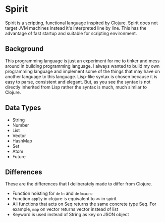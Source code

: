 # Spirit
Spirit is a scripting, functional language inspired by Clojure. Spirit
does not target JVM machines instead it's interpreted line by line. This has
the advantage of fast startup and suitable for scripting environment.

## Background
This programming language is just an experiment for me to tinker and mess around
in building programming language. I always wanted to build my own programming language
and implement some of the things that may have on another language to this language.
Lisp-like syntax is chosen because it is easy to parse, consistent and elegant.
But, as you see the syntax is not directly inherited from Lisp rather the syntax
is much, much similar to Clojure.

## Data Types
- String
- Number
- List
- Vector
- HashMap
- Set
- Atom
- Future

## Differences
These are the differences that I deliberately made to differ from Clojure.

- Function hoisting for `defn` and `defmacro`
- Function `apply` in clojure is equivalent to `<>` in spirit
- All functions that acts on Seq returns the same concrete type Seq.
	For example, `map` on vector returns vector instead of list
- Keyword is used instead of String as key on JSON object
